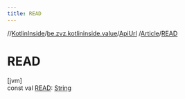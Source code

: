 ```yaml
---
title: READ
---
```

//[KotlinInside](../../../../index.html)/[be.zvz.kotlininside.value](../../index.html)/[ApiUrl](../index.html)
/[Article](index.html)/[READ](-r-e-a-d.html)

# READ

[jvm]\
const val [READ](-r-e-a-d.html): [String](https://kotlinlang.org/api/latest/jvm/stdlib/kotlin/-string/index.html)




